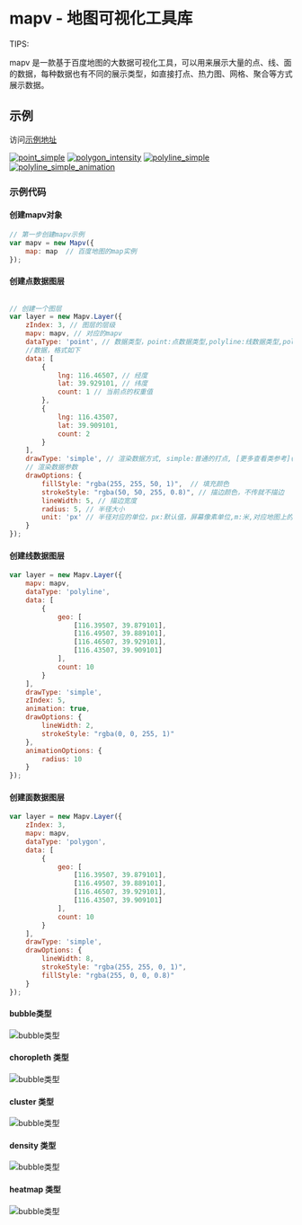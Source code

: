 # mapv - 地图可视化工具库

TIPS:

mapv 是一款基于百度地图的大数据可视化工具，可以用来展示大量的点、线、面的数据，每种数据也有不同的展示类型，如直接打点、热力图、网格、聚合等方式展示数据。

## 示例

访问[示例地址](https://github.com/huiyan-fe/mapv/wiki/%E7%A4%BA%E4%BE%8B)

[![point_simple](http://huiyan-fe.github.io/mapv/doc/asset/gallery/point_simple.jpg)](http://huiyan-fe.github.io/mapv/examples/point_simple.html)
[![polygon_intensity](http://huiyan-fe.github.io/mapv/doc/asset/gallery/polygon_intensity.jpg)](http://huiyan-fe.github.io/mapv/examples/polygon_intensity.html)
[![polyline_simple](http://huiyan-fe.github.io/mapv/doc/asset/gallery/polyline_simple.jpg)](http://huiyan-fe.github.io/mapv/examples/polyline_simple.html)
[![polyline_simple_animation](http://huiyan-fe.github.io/mapv/doc/asset/gallery/polyline_simple_animation.jpg)](http://huiyan-fe.github.io/mapv/examples/polyline_simple_animation.html)

### 示例代码

#### 创建mapv对象
```js
// 第一步创建mapv示例
var mapv = new Mapv({
    map: map  // 百度地图的map实例
});
```

#### 创建点数据图层
```js

// 创建一个图层
var layer = new Mapv.Layer({
    zIndex: 3, // 图层的层级
    mapv: mapv, // 对应的mapv
    dataType: 'point', // 数据类型，point:点数据类型,polyline:线数据类型,polygon:面数据类型
    //数据，格式如下
    data: [
        {
            lng: 116.46507, // 经度
            lat: 39.929101, // 纬度
            count: 1 // 当前点的权重值
        },
        {
            lng: 116.43507,
            lat: 39.909101,
            count: 2
        }
    ],
    drawType: 'simple', // 渲染数据方式, simple:普通的打点, [更多查看类参考](https://github.com/huiyan-fe/mapv/wiki/%E7%B1%BB%E5%8F%82%E8%80%83)
    // 渲染数据参数
    drawOptions: {
        fillStyle: "rgba(255, 255, 50, 1)",  // 填充颜色
        strokeStyle: "rgba(50, 50, 255, 0.8)", // 描边颜色，不传就不描边
        lineWidth: 5, // 描边宽度
        radius: 5, // 半径大小
        unit: 'px' // 半径对应的单位，px:默认值，屏幕像素单位,m:米,对应地图上的大约距离,18级别时候1像素大约代表1米
    }
});
```
#### 创建线数据图层
```js
var layer = new Mapv.Layer({
    mapv: mapv,
    dataType: 'polyline',
    data: [
        {
            geo: [
                [116.39507, 39.879101],
                [116.49507, 39.889101],
                [116.46507, 39.929101],
                [116.43507, 39.909101]
            ],
            count: 10
        }
    ],
    drawType: 'simple',
    zIndex: 5,
    animation: true,
    drawOptions: {
        lineWidth: 2,
        strokeStyle: "rgba(0, 0, 255, 1)"
    },
    animationOptions: {
        radius: 10
    }
});
```
#### 创建面数据图层
```js
var layer = new Mapv.Layer({
    zIndex: 3,
    mapv: mapv,
    dataType: 'polygon',
    data: [
        {
            geo: [
                [116.39507, 39.879101],
                [116.49507, 39.889101],
                [116.46507, 39.929101],
                [116.43507, 39.909101]
            ],
            count: 10
        }
    ],
    drawType: 'simple',
    drawOptions: {
        lineWidth: 8,
        strokeStyle: "rgba(255, 255, 0, 1)",
        fillStyle: "rgba(255, 0, 0, 0.8)"
    }
});
```

#### bubble类型
![bubble类型](/doc/asset/img/bubble.png)

#### choropleth 类型
![bubble类型](/doc/asset/img/choropleth.png)

#### cluster 类型
![bubble类型](/doc/asset/img/cluster.png)

#### density 类型
![bubble类型](/doc/asset/img/density.png)

#### heatmap 类型
![bubble类型](/doc/asset/img/heatmap.png)
